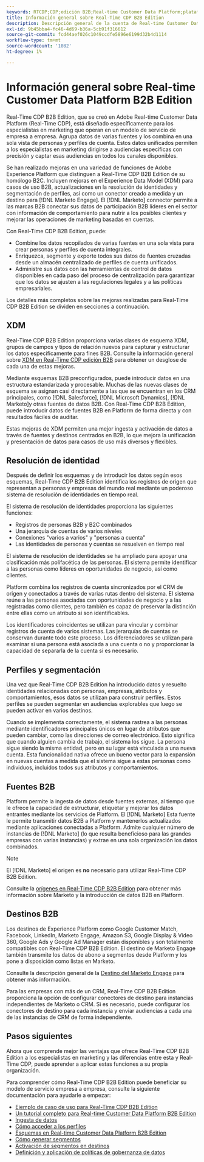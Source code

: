 ```yaml
---
keywords: RTCDP;CDP;edición B2B;Real-time Customer Data Platform;plataforma de datos del cliente en tiempo real;cdp en tiempo real;b2b;cdp;inteligencia artificial aplicada al cliente
title: Información general sobre Real-Time CDP B2B Edition
description: Descripción general de la cuenta de Real-time Customer Data Platform B2B Edition
exl-id: 9b45bba4-fc46-4d69-b36a-5cb91f316612
source-git-commit: fcd44aef026c1049ccdfe5896e6199d32b4d1114
workflow-type: tm+mt
source-wordcount: '1082'
ht-degree: 1%

---
```


# Información general sobre Real-time Customer Data Platform B2B Edition

Real-Time CDP B2B Edition, que se creó en Adobe Real-time Customer Data Platform (Real-Time CDP), está diseñado específicamente para los especialistas en marketing que operan en un modelo de servicio de empresa a empresa. Agrupa datos de varias fuentes y los combina en una sola vista de personas y perfiles de cuenta. Estos datos unificados permiten a los especialistas en marketing dirigirse a audiencias específicas con precisión y captar esas audiencias en todos los canales disponibles.

Se han realizado mejoras en una variedad de funciones de Adobe Experience Platform que distinguen a Real-Time CDP B2B Edition de su homólogo B2C. Incluyen mejoras en el Experience Data Model (XDM) para casos de uso B2B, actualizaciones en la resolución de identidades y segmentación de perfiles, así como un conector creado a medida y un destino para [!DNL Marketo Engage]. El [!DNL Marketo] connector permite a las marcas B2B conectar sus datos de participación B2B líderes en el sector con información de comportamiento para nutrir a los posibles clientes y mejorar las operaciones de marketing basadas en cuentas.

Con Real-Time CDP B2B Edition, puede:

* Combine los datos recopilados de varias fuentes en una sola vista para crear personas y perfiles de cuenta integrales.
* Enriquezca, segmente y exporte todos sus datos de fuentes cruzadas desde un almacén centralizado de perfiles de cuenta unificados.
* Administre sus datos con las herramientas de control de datos disponibles en cada paso del proceso de centralización para garantizar que los datos se ajusten a las regulaciones legales y a las políticas empresariales.

Los detalles más completos sobre las mejoras realizadas para Real-Time CDP B2B Edition se dividen en secciones a continuación.

## XDM

Real-Time CDP B2B Edition proporciona varias clases de esquema XDM, grupos de campos y tipos de relación nuevos para capturar y estructurar los datos específicamente para fines B2B. Consulte la información general sobre [XDM en Real-Time CDP edición B2B](./schemas/b2b.md) para obtener un desglose de cada una de estas mejoras.

Mediante esquemas B2B preconfigurados, puede introducir datos en una estructura estandarizada y procesable. Muchas de las nuevas clases de esquema se asignan casi directamente a las que se encuentran en los CRM principales, como [!DNL Salesforce], [!DNL Microsoft Dynamics], [!DNL Marketo]y otras fuentes de datos B2B. Con Real-Time CDP B2B Edition, puede introducir datos de fuentes B2B en Platform de forma directa y con resultados fáciles de auditar.

Estas mejoras de XDM permiten una mejor ingesta y activación de datos a través de fuentes y destinos centrados en B2B, lo que mejora la unificación y presentación de datos para casos de uso más diversos y flexibles.

## Resolución de identidad

Después de definir los esquemas y de introducir los datos según esos esquemas, Real-Time CDP B2B Edition identifica los registros de origen que representan a personas y empresas del mundo real mediante un poderoso sistema de resolución de identidades en tiempo real.

El sistema de resolución de identidades proporciona las siguientes funciones:

* Registros de personas B2B y B2C combinados
* Una jerarquía de cuentas de varios niveles
* Conexiones &quot;varios a varios&quot; y &quot;personas a cuenta&quot;
* Las identidades de personas y cuentas se resuelven en tiempo real

El sistema de resolución de identidades se ha ampliado para apoyar una clasificación más polifacética de las personas. El sistema permite identificar a las personas como líderes en oportunidades de negocio, así como clientes.

Platform combina los registros de cuenta sincronizados por el CRM de origen y conectados a través de varias rutas dentro del sistema. El sistema reúne a las personas asociadas con oportunidades de negocio y a las registradas como clientes, pero también es capaz de preservar la distinción entre ellas como un atributo si son identificables.

Los identificadores coincidentes se utilizan para vincular y combinar registros de cuenta de varios sistemas. Las jerarquías de cuentas se conservan durante todo este proceso. Los diferenciadores se utilizan para examinar si una persona está asociada a una cuenta o no y proporcionar la capacidad de separarla de la cuenta si es necesario.

## Perfiles y segmentación

Una vez que Real-Time CDP B2B Edition ha introducido datos y resuelto identidades relacionadas con personas, empresas, atributos y comportamientos, esos datos se utilizan para construir perfiles. Estos perfiles se pueden segmentar en audiencias explorables que luego se pueden activar en varios destinos.

Cuando se implementa correctamente, el sistema rastrea a las personas mediante identificadores principales únicos en lugar de atributos que pueden cambiar, como las direcciones de correo electrónico. Esto significa que cuando alguien cambia de trabajo, el sistema los sigue. La persona sigue siendo la misma entidad, pero en su lugar está vinculada a una nueva cuenta. Esta funcionalidad nativa ofrece un bueno vector para la expansión en nuevas cuentas a medida que el sistema sigue a estas personas como individuos, incluidos todos sus atributos y comportamientos.

## Fuentes B2B

Platform permite la ingesta de datos desde fuentes externas, al tiempo que le ofrece la capacidad de estructurar, etiquetar y mejorar los datos entrantes mediante los servicios de Platform. El [!DNL Marketo] Esta fuente le permite transmitir datos B2B a Platform y mantenerlos actualizados mediante aplicaciones conectadas a Platform. Admite cualquier número de instancias de [!DNL Marketo] (lo que resulta beneficioso para las grandes empresas con varias instancias) y extrae en una sola organización los datos combinados.

>[!NOTE]
>
>El [!DNL Marketo] el origen es **no** necesario para utilizar Real-Time CDP B2B Edition.

Consulte la [orígenes en Real-Time CDP B2B Edition](./sources/b2b.md) para obtener más información sobre Marketo y la introducción de datos B2B en Platform.

## Destinos B2B

Los destinos de Experience Platform como Google Customer Match, Facebook, LinkedIn, Marketo Engage, Amazon S3, Google Display &amp; Video 360, Google Ads y Google Ad Manager están disponibles y son totalmente compatibles con Real-Time CDP B2B Edition. El destino de Marketo Engage también transmite los datos de abono a segmentos desde Platform y los pone a disposición como listas en Marketo.

Consulte la descripción general de la [Destino del Marketo Engage](../destinations/catalog/adobe/marketo-engage.md) para obtener más información.

Para las empresas con más de un CRM, Real-Time CDP B2B Edition proporciona la opción de configurar conectores de destino para instancias independientes de Marketo o CRM. Si es necesario, puede configurar los conectores de destino para cada instancia y enviar audiencias a cada una de las instancias de CRM de forma independiente.

## Pasos siguientes

Ahora que comprende mejor las ventajas que ofrece Real-Time CDP B2B Edition a los especialistas en marketing y las diferencias entre esta y Real-Time CDP, puede aprender a aplicar estas funciones a su propia organización.

Para comprender cómo Real-Time CDP B2B Edition puede beneficiar su modelo de servicio empresa a empresa, consulte la siguiente documentación para ayudarle a empezar:

* [Ejemplo de caso de uso para Real-Time CDP B2B Edition](./b2b-use-case.md)
* [Un tutorial completo para Real-time Customer Data Platform B2B Edition](./b2b-tutorial.md)
* [Ingesta de datos](./sources/b2b.md)
* [Cómo acceder a los perfiles](./profile/profile-overview.md)
* [Esquemas en Real-time Customer Data Platform B2B Edition](./schemas/b2b.md)
* [Cómo generar segmentos](./segmentation/b2b.md)
* [Activación de segmentos en destinos](./destinations/b2b.md)
* [Definición y aplicación de políticas de gobernanza de datos](./privacy/data-governance-overview.md)
